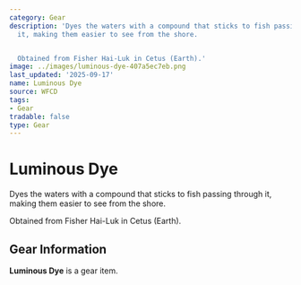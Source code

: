 ```yaml
---
category: Gear
description: 'Dyes the waters with a compound that sticks to fish passing through
  it, making them easier to see from the shore.


  Obtained from Fisher Hai-Luk in Cetus (Earth).'
image: ../images/luminous-dye-407a5ec7eb.png
last_updated: '2025-09-17'
name: Luminous Dye
source: WFCD
tags:
- Gear
tradable: false
type: Gear
---
```


# Luminous Dye

Dyes the waters with a compound that sticks to fish passing through it, making them easier to see from the shore.

Obtained from Fisher Hai-Luk in Cetus (Earth).

## Gear Information

**Luminous Dye** is a gear item.

